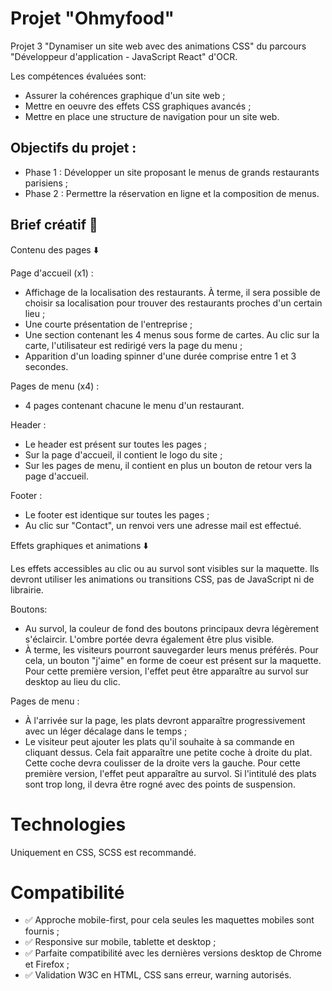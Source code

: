 # Projet "Ohmyfood" 

Projet 3 "Dynamiser un site web avec des animations CSS" du parcours "Développeur d'application - JavaScript React" d'OCR. 

Les compétences évaluées sont:
- Assurer la cohérences graphique d'un site web ;
- Mettre en oeuvre des effets CSS graphiques avancés ;
- Mettre en place une structure de navigation pour un site web.

## Objectifs du projet :

- Phase 1 : Développer un site proposant le menus de grands restaurants parisiens ;
- Phase 2 : Permettre la réservation en ligne et la composition de menus.

## Brief créatif :art:

Contenu des pages :arrow_down:

Page d'accueil (x1) :
- Affichage de la localisation des restaurants. À terme, il sera possible de choisir sa localisation pour trouver des restaurants proches d'un certain lieu ;
- Une courte présentation de l'entreprise ;
- Une section contenant les 4 menus sous forme de cartes. Au clic sur la carte, l'utilisateur est redirigé vers la page du menu ;
- Apparition d'un loading spinner d'une durée comprise entre 1 et 3 secondes.

Pages de menu (x4) :
- 4 pages contenant chacune le menu d'un restaurant.

Header :
- Le header est présent sur toutes les pages ;
- Sur la page d'accueil, il contient le logo du site ;
- Sur les pages de menu, il contient en plus un bouton de retour vers la page d'accueil.

Footer :
- Le footer est identique sur toutes les pages ;
- Au clic sur "Contact", un renvoi vers une adresse mail est effectué.


Effets graphiques et animations :arrow_down:

Les effets accessibles au clic ou au survol sont visibles sur la maquette. Ils devront utiliser les animations ou transitions CSS, pas de JavaScript ni de librairie.

Boutons:
- Au survol, la couleur de fond des boutons principaux devra légèrement s'éclaircir. L'ombre portée devra également être plus visible.
- À terme, les visiteurs pourront sauvegarder leurs menus préférés. Pour cela, un bouton "j'aime" en forme de coeur est présent sur la maquette. Pour cette première version, l'effet peut être apparaître au survol sur desktop au lieu du clic.

Pages de menu :
- À l'arrivée sur la page, les plats devront apparaître progressivement avec un léger décalage dans le temps ;
- Le visiteur peut ajouter les plats qu'il souhaite à sa commande en cliquant dessus. Cela fait apparaître une petite coche à droite du plat. Cette coche devra coulisser de la droite vers la gauche. Pour cette première version, l'effet peut apparaître au survol. Si l'intitulé des plats sont trop long, il devra être rogné avec des points de suspension. 

# Technologies
Uniquement en CSS, SCSS est recommandé.

# Compatibilité 
- ✅ Approche mobile-first, pour cela seules les maquettes mobiles sont fournis ;
- ✅ Responsive sur mobile, tablette et desktop ;
- ✅ Parfaite compatibilité avec les dernières versions desktop de Chrome et Firefox ;
- ✅ Validation W3C en HTML, CSS sans erreur, warning autorisés.














